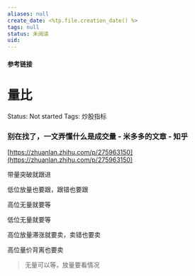 ```yaml
---
aliases: null
create_date: <%tp.file.creation_date() %>
tags: null
status: 未阅读 
uid: 
---
```



#### 参考链接

# 量比

Status: Not started
Tags: 炒股指标

### 别在找了，一文弄懂什么是成交量 - 米多多的文章 - 知乎
[https://zhuanlan.zhihu.com/p/275963150](https://zhuanlan.zhihu.com/p/275963150)

带量突破就跟进

低位放量也要跟，跟错也要跟

高位无量就要等

低位无量就要等

高位放量滞涨就要卖，卖错也要卖

高位量价背离也要卖

> 无量可以等，放量要看情况
>